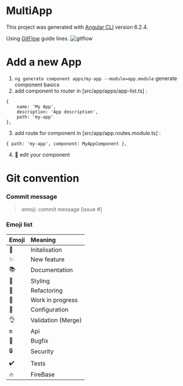 
# MultiApp

This project was generated with [Angular CLI](https://github.com/angular/angular-cli) version 6.2.4.

Using [GitFlow](https://danielkummer.github.io/git-flow-cheatsheet/index.fr_FR.html) guide lines.
![gitflow](https://danielkummer.github.io/git-flow-cheatsheet/img/lines-big.png)


# Add a new App

1. `ng generate component apps/my-app --module=app.module` generate component basics
2. add component to router in [src/app/apps/app-list.ts] :
```
{
    name: 'My App',
    description: 'App description',
    path: 'my-app'
},
```
3. add route for component in [src/app/app.routes.module.ts] :
```
{ path: 'my-app', component: MyAppComponent },
```
4. :tada: edit your component

# Git convention

### Commit message

> :emoji: commit message [issue #]

### Emoji list

|Emoji|Meaning|
|:-|:-|
|:tada:|Initalisation|
|:sparkles:|New feature|
|:books:|Documentation|
|:art:|Styling|
|:hammer:|Refactoring|
|:construction:|Work in progress|
|:wrench:|Configuration|
|:ok_hand:|Validation (Merge)|
|:on:|Api|
|:bug:|Bugfix|
|:lock:|Security|
|:heavy_check_mark:|Tests|
|:fire:|FireBase|


